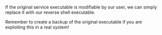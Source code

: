 If the original service executable is modifiable by our
user, we can simply replace it with our reverse shell
executable.

Remember to create a backup of the original executable if you are exploiting this in a real system!


